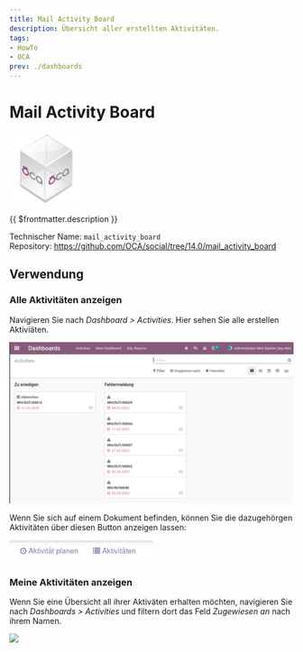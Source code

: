 ```yaml
---
title: Mail Activity Board
description: Übersicht aller erstellten Aktivitäten.
tags:
- HowTo
- OCA
prev: ./dashboards
---
```

# Mail Activity Board
![icon_oca_app](attachments/icon_oca_app.png)

{{ $frontmatter.description }}

Technischer Name: `mail_activity_board`\
Repository: <https://github.com/OCA/social/tree/14.0/mail_activity_board>

## Verwendung

### Alle Aktivitäten anzeigen

Navigieren Sie nach *Dashboard > Activities*. Hier sehen Sie alle erstellen Aktiviäten.

![](attachments/Mail%20Activity%20Board%20Alle.png)

Wenn Sie sich auf einem Dokument befinden, können Sie die dazugehörgen Aktivitäten über diesen Button anzeigen lassen:

![](attachments/Mail%20Activity%20Board%20List.png)

### Meine Aktivitäten anzeigen

Wenn Sie eine Übersicht all ihrer Aktiväten erhalten möchten, navigieren Sie nach *Dashboards > Activities* und filtern dort das Feld *Zugewiesen an* nach ihrem Namen.

![](attachments/Mail%20Activity%20Board%20Meine%20Aktivitäten.png)